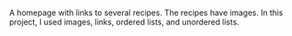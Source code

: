 A homepage with links to several recipes. The recipes have images.
In this project, I used images, links, ordered lists, and unordered lists.